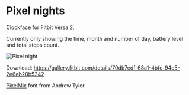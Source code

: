 # Pixel nights
Clockface for Fitbit Versa 2.

Currently only showing the time, month and number of day, battery level and total steps count.

<img src="https://schatten.hu/temp/preview.png" alt="Pixel night"/>

Download: https://gallery.fitbit.com/details/70db7edf-68a1-4bfc-94c5-2e6eb20b5342

<a href="https://www.dafont.com/pixelmix.font">PixelMix</a> font from Andrew Tyler.

